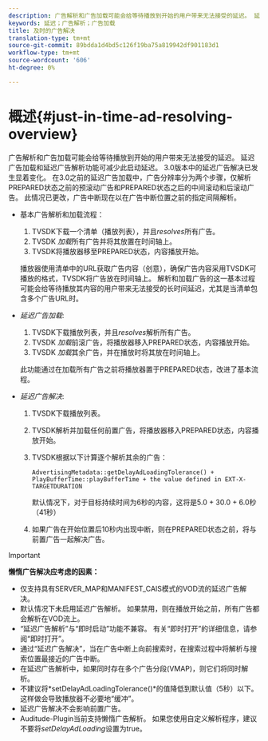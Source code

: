 ```yaml
---
description: 广告解析和广告加载可能会给等待播放到开始的用户带来无法接受的延迟。 延迟广告加载和延迟广告解析功能可减少此启动延迟。 3.0版本中的延迟广告解决已发生显着变化。 在3.0之前的延迟广告加载中，广告分辨率分为两个步骤，仅解析PREPARED状态之前的预滚动广告和PREPARED状态之后的中间滚动和后滚动广告。 此情况已更改，广告中断现在以在广告中断位置之前的指定间隔解析。
keywords: 延迟；广告解析；广告加载
title: 及时的广告解决
translation-type: tm+mt
source-git-commit: 89bdda1d4bd5c126f19ba75a819942df901183d1
workflow-type: tm+mt
source-wordcount: '606'
ht-degree: 0%

---
```



# 概述{#just-in-time-ad-resolving-overview}

广告解析和广告加载可能会给等待播放到开始的用户带来无法接受的延迟。 延迟广告加载和延迟广告解析功能可减少此启动延迟。 3.0版本中的延迟广告解决已发生显着变化。 在3.0之前的延迟广告加载中，广告分辨率分为两个步骤，仅解析PREPARED状态之前的预滚动广告和PREPARED状态之后的中间滚动和后滚动广告。 此情况已更改，广告中断现在以在广告中断位置之前的指定间隔解析。

* 基本广告解析和加载流程：

   1. TVSDK下载一个清单（播放列表），并且&#x200B;*resolves*&#x200B;所有广告。
   1. TVSDK *加载*&#x200B;所有广告并将其放置在时间轴上。
   1. TVSDK将播放器移至PREPARED状态，内容播放开始。

   播放器使用清单中的URL获取广告内容（创意），确保广告内容采用TVSDK可播放的格式，TVSDK将广告放在时间轴上。 解析和加载广告的这一基本过程可能会给等待播放其内容的用户带来无法接受的长时间延迟，尤其是当清单包含多个广告URL时。

* *延迟广告加载*:

   1. TVSDK下载播放列表，并且&#x200B;*resolves*&#x200B;解析所有广告。
   1. TVSDK *加载*&#x200B;前滚广告，将播放器移入PREPARED状态，内容播放开始。
   1. TVSDK *加载*&#x200B;其余广告，并在播放时将其放在时间轴上。

   此功能通过在加载所有广告之前将播放器置于PREPARED状态，改进了基本流程。

* *延迟广告解决*:

   1. TVSDK下载播放列表。
   1. TVSDK解析并加载任何前置广告，将播放器移入PREPARED状态，内容播放开始。
   1. TVSDK根据以下计算逐个解析其余的广告：

      `AdvertisingMetadata::getDelayAdLoadingTolerance() + PlayBufferTime::playBufferTime + the value defined in EXT-X-TARGETDURATION`

      默认情况下，对于目标持续时间为6秒的内容，这将是5.0 + 30.0 + 6.0秒（41秒）

   1. 如果广告在开始位置后10秒内出现中断，则在PREPARED状态之前，将与前置广告一起解决广告。

>[!IMPORTANT]
>
>**懒惰广告解决应考虑的因素：**
>
>* 仅支持具有SERVER_MAP和MANIFEST_CAIS模式的VOD流的延迟广告解决。
>* 默认情况下未启用延迟广告解析。 如果禁用，则在播放开始之前，所有广告都会解析在VOD流上。
>* “延迟广告解析”与“即时启动”功能不兼容。 有关“即时打开”的详细信息，请参阅“即时打开”。
>* 通过“延迟广告解决”，当在广告中断上向前搜索时，在搜索过程中将解析与搜索位置最接近的广告中断。
>* 在延迟广告解析中，如果同时存在多个广告分段(VMAP)，则它们将同时解析。
>* 不建议将*setDelayAdLoadingTolerance()*的值降低到默认值（5秒）以下。 这样做会导致播放器不必要地“缓冲”。
>* 延迟广告解决不会影响前置广告。
>* Auditude-Plugin当前支持懒惰广告解析。 如果您使用自定义解析程序，建议不要将&#x200B;*setDelayAdLoading*&#x200B;设置为true。

>


